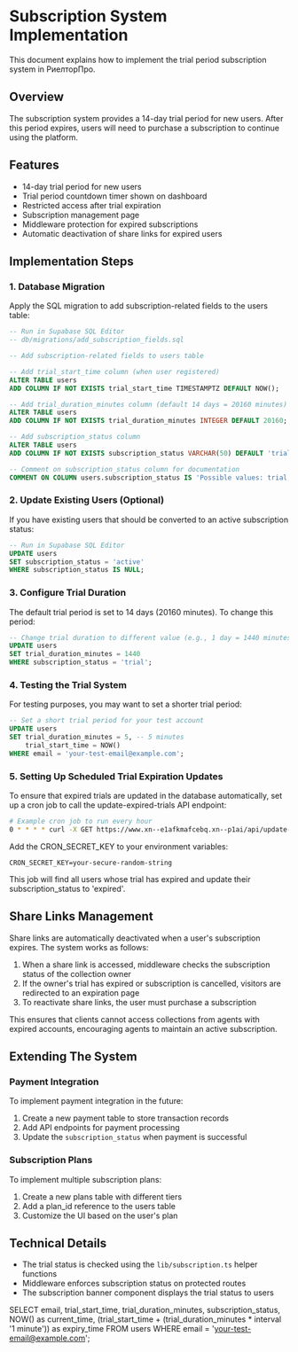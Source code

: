 # Subscription System Implementation

This document explains how to implement the trial period subscription system in РиелторПро.

## Overview

The subscription system provides a 14-day trial period for new users. After this period expires, users will need to purchase a subscription to continue using the platform.

## Features

- 14-day trial period for new users
- Trial period countdown timer shown on dashboard
- Restricted access after trial expiration
- Subscription management page
- Middleware protection for expired subscriptions
- Automatic deactivation of share links for expired users

## Implementation Steps

### 1. Database Migration

Apply the SQL migration to add subscription-related fields to the users table:

```sql
-- Run in Supabase SQL Editor
-- db/migrations/add_subscription_fields.sql

-- Add subscription-related fields to users table

-- Add trial_start_time column (when user registered)
ALTER TABLE users 
ADD COLUMN IF NOT EXISTS trial_start_time TIMESTAMPTZ DEFAULT NOW();

-- Add trial_duration_minutes column (default 14 days = 20160 minutes)
ALTER TABLE users 
ADD COLUMN IF NOT EXISTS trial_duration_minutes INTEGER DEFAULT 20160;

-- Add subscription_status column
ALTER TABLE users 
ADD COLUMN IF NOT EXISTS subscription_status VARCHAR(50) DEFAULT 'trial';

-- Comment on subscription_status column for documentation
COMMENT ON COLUMN users.subscription_status IS 'Possible values: trial, expired, active, cancelled';
```

### 2. Update Existing Users (Optional)

If you have existing users that should be converted to an active subscription status:

```sql
-- Run in Supabase SQL Editor
UPDATE users
SET subscription_status = 'active'
WHERE subscription_status IS NULL;
```

### 3. Configure Trial Duration

The default trial period is set to 14 days (20160 minutes). To change this period:

```sql
-- Change trial duration to different value (e.g., 1 day = 1440 minutes)
UPDATE users
SET trial_duration_minutes = 1440
WHERE subscription_status = 'trial';
```

### 4. Testing the Trial System

For testing purposes, you may want to set a shorter trial period:

```sql
-- Set a short trial period for your test account
UPDATE users
SET trial_duration_minutes = 5, -- 5 minutes
    trial_start_time = NOW()
WHERE email = 'your-test-email@example.com';
```

### 5. Setting Up Scheduled Trial Expiration Updates

To ensure that expired trials are updated in the database automatically, set up a cron job to call the update-expired-trials API endpoint:

```bash
# Example cron job to run every hour
0 * * * * curl -X GET https://www.xn--e1afkmafcebq.xn--p1ai/api/update-expired-trials -H "Authorization: Bearer YOUR_CRON_SECRET_KEY"
```

Add the CRON_SECRET_KEY to your environment variables:

```env
CRON_SECRET_KEY=your-secure-random-string
```

This job will find all users whose trial has expired and update their subscription_status to 'expired'.

## Share Links Management

Share links are automatically deactivated when a user's subscription expires. The system works as follows:

1. When a share link is accessed, middleware checks the subscription status of the collection owner
2. If the owner's trial has expired or subscription is cancelled, visitors are redirected to an expiration page
3. To reactivate share links, the user must purchase a subscription

This ensures that clients cannot access collections from agents with expired accounts, encouraging agents to maintain an active subscription.

## Extending The System

### Payment Integration

To implement payment integration in the future:

1. Create a new payment table to store transaction records
2. Add API endpoints for payment processing
3. Update the `subscription_status` when payment is successful

### Subscription Plans

To implement multiple subscription plans:

1. Create a new plans table with different tiers
2. Add a plan_id reference to the users table
3. Customize the UI based on the user's plan

## Technical Details

- The trial status is checked using the `lib/subscription.ts` helper functions
- Middleware enforces subscription status on protected routes
- The subscription banner component displays the trial status to users 

SELECT 
  email, 
  trial_start_time, 
  trial_duration_minutes, 
  subscription_status,
  NOW() as current_time,
  (trial_start_time + (trial_duration_minutes * interval '1 minute')) as expiry_time
FROM users 
WHERE email = 'your-test-email@example.com'; 